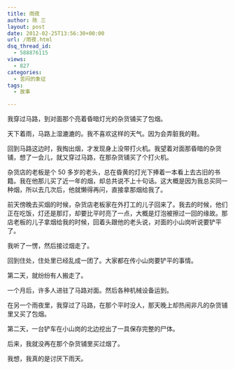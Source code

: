 ```yaml
---
title: 雨夜
author: 陈 三
layout: post
date: 2012-02-25T13:56:30+00:00
url: /雨夜.html
dsq_thread_id:
  - 588876115
views:
  - 827
categories:
  - 苦闷的象征
tags:
  - 故事

---
```

我穿过马路，到对面那个亮着昏暗灯光的杂货铺买了包烟。

天下着雨，马路上湿漉漉的。我不喜欢这样的天气。因为会弄脏我的鞋。

回到马路这边时，我掏出烟，才发现身上没带打火机。我望着对面那昏暗的杂货铺，想了一会儿，就又穿过马路，在那杂货铺买了个打火机。

杂货店的老板是个 50 多岁的老头，总在昏黄的灯光下捧着一本看上去古旧的书籍。我在他那儿买了近一年的烟，却总共说不上十句话。这大概是因为我总买同一种烟，所以去几次后，他就懒得再问，直接拿那烟给我了。

前天傍晚去买烟的时候，杂货店老板家在外打工的儿子回来了。我去的时候，他们正在吃饭，灯还是那灯，却要比平时亮了一点，大概是灯泡被擦过一回的缘故。那店老板的儿子拿烟给我的时候，回着头跟他的老头说，对面的小山岗听说要铲平了。

我听了一愣，然后接过烟走了。

回到住处，住处里已经乱成一团了。大家都在传小山岗要铲平的事情。

第二天，就纷纷有人搬走了。

一个月后，许多人进驻了马路对面。然后各种机械设备运到。

在另一个雨夜里，我穿过了马路，在那个平时没人，那天晚上却热闹非凡的杂货铺里又买了包烟。

第二天，一台铲车在小山岗的北边挖出了一具保存完整的尸体。

后来，我就没再在那个杂货铺里买过烟了。

我想，我真的是讨厌下雨天。